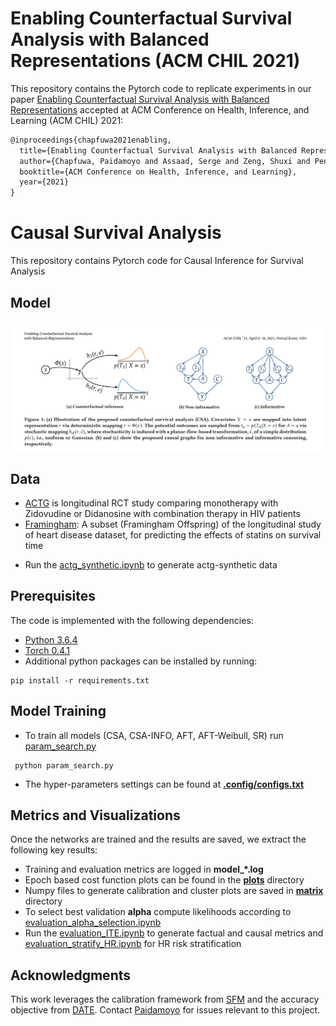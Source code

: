 # Enabling Counterfactual Survival Analysis with Balanced Representations (ACM CHIL 2021)

This repository contains the Pytorch code to replicate experiments in our paper [Enabling Counterfactual Survival Analysis with Balanced Representations](https://arxiv.org/abs/2006.07756) accepted at ACM Conference on Health, Inference, and Learning (ACM CHIL) 2021:

```latex
@inproceedings{chapfuwa2021enabling, 
  title={Enabling Counterfactual Survival Analysis with Balanced Representations},
  author={Chapfuwa, Paidamoyo and Assaad, Serge and Zeng, Shuxi and Pencina, Michael J and Carin, Lawrence and Henao, Ricardo},
  booktitle={ACM Conference on Health, Inference, and Learning},
  year={2021}
}
```

# Causal Survival Analysis
This repository contains Pytorch code for Causal Inference for Survival Analysis

## Model
![Model](csa_model.png)

## Data
- [ACTG](https://rdrr.io/cran/BART/man/ACTG175.html) is longitudinal RCT study comparing monotherapy with Zidovudine or Didanosine with combination therapy in HIV patients
- [Framingham](https://framinghamheartstudy.org/): A subset (Framingham Offspring) of the longitudinal study of heart
disease dataset, for predicting the effects of statins on survival time
* Run the [actg_synthetic.ipynb](./actg_synthetic.ipynb) to generate actg-synthetic data 

## Prerequisites
The code is implemented with the following dependencies:

- [Python  3.6.4](https://github.com/pyenv/pyenv)
- [Torch 0.4.1](https://pytorch.org/)
- Additional python packages can be installed by running:   

```
pip install -r requirements.txt
```

## Model Training

* To train all models (CSA, CSA-INFO, AFT, AFT-Weibull, SR) run [param_search.py](./param_search.py) 

```
 python param_search.py
```

* The hyper-parameters settings can be found at [**.config/configs.txt**](./config/configs.txt)

## Metrics and Visualizations

Once the networks are trained and the results are saved, we extract the following key results: 

* Training and evaluation metrics are logged in **model_*.log**
* Epoch based cost function plots can be found in the [**plots**](./plots) directory
* Numpy files to generate calibration and cluster plots are saved in  [**matrix**](./matrix) directory
* To select best validation **alpha** compute likelihoods according to [evaluation_alpha_selection.ipynb](./evaluation_alpha_selection.ipynb) 
* Run the [evaluation_ITE.ipynb](./evaluation_ITE.ipynb) to generate factual and causal metrics 
and [evaluation_stratify_HR.ipynb](./evaluation_stratify_HR.ipynb) for HR risk stratification 


## Acknowledgments
This work leverages the calibration framework from [SFM](https://ieeexplore.ieee.org/document/9244076) and the accuracy objective from [DATE](https://arxiv.org/pdf/1804.03184.pdf). Contact [Paidamoyo](https://github.com/paidamoyo) for issues relevant to this project.
